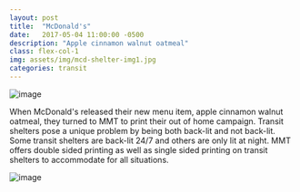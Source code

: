 ```yaml
---
layout: post
title:  "McDonald's"
date:   2017-05-04 11:00:00 -0500
description: "Apple cinnamon walnut oatmeal"
class: flex-col-1
img: assets/img/mcd-shelter-img1.jpg
categories: transit
---
```

![image](../../assets/img/mcd-hero.jpg "McDonalds hero image")

<span>W</span>hen McDonald's released their new menu item, apple cinnamon walnut oatmeal, they turned to MMT to print their out of home campaign. Transit shelters pose a unique problem by being both back-lit and not back-lit. Some transit shelters are back-lit 24/7 and others are only lit at night. MMT offers double sided printing as well as single sided printing on transit shelters to accommodate for all situations.

![image](../../assets/img/mcd-shelter-img2.jpg "McDonalds shelter")
